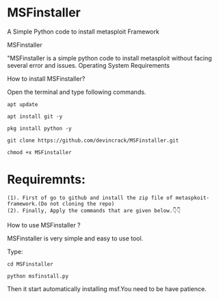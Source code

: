 # MSFinstaller
A Simple Python code to install metasploit Framework

MSFinstaller

"MSFinstaller is a simple python code to install metasploit without facing several error and issues.
Operating System Requirements


How to install MSFinstaller?

Open the terminal and type following commands.

    apt update

    apt install git -y

    pkg install python -y

    git clone https://github.com/devincrack/MSFinstaller.git

    chmod +x MSFinstaller


# Requiremnts: 
     
    (1). First of go to github and install the zip file of metaspkoit-framework.(Do not cloning the repo)
    (2). Finally, Apply the commands that are given below.👇👇
    

How to use MSFinstaller ?

MSFinstaller is very simple and easy to use tool.

     
Type: 

    cd MSFinstaller

    python msfinstall.py

Then it start automatically installing msf.You need to be have patience.

 

